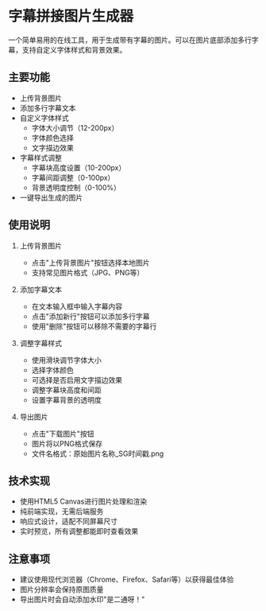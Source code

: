 # 字幕拼接图片生成器

一个简单易用的在线工具，用于生成带有字幕的图片。可以在图片底部添加多行字幕，支持自定义字体样式和背景效果。

## 主要功能

- 上传背景图片
- 添加多行字幕文本
- 自定义字体样式
  - 字体大小调节（12-200px）
  - 字体颜色选择
  - 文字描边效果
- 字幕样式调整
  - 字幕块高度设置（10-200px）
  - 字幕间距调整（0-100px）
  - 背景透明度控制（0-100%）
- 一键导出生成的图片

## 使用说明

1. 上传背景图片
   - 点击"上传背景图片"按钮选择本地图片
   - 支持常见图片格式（JPG、PNG等）

2. 添加字幕文本
   - 在文本输入框中输入字幕内容
   - 点击"添加新行"按钮可以添加多行字幕
   - 使用"删除"按钮可以移除不需要的字幕行

3. 调整字幕样式
   - 使用滑块调节字体大小
   - 选择字体颜色
   - 可选择是否启用文字描边效果
   - 调整字幕块高度和间距
   - 设置字幕背景的透明度

4. 导出图片
   - 点击"下载图片"按钮
   - 图片将以PNG格式保存
   - 文件名格式：原始图片名称_SG时间戳.png

## 技术实现

- 使用HTML5 Canvas进行图片处理和渲染
- 纯前端实现，无需后端服务
- 响应式设计，适配不同屏幕尺寸
- 实时预览，所有调整都能即时查看效果

## 注意事项

- 建议使用现代浏览器（Chrome、Firefox、Safari等）以获得最佳体验
- 图片分辨率会保持原图质量
- 导出图片时会自动添加水印"是二通呀！"
